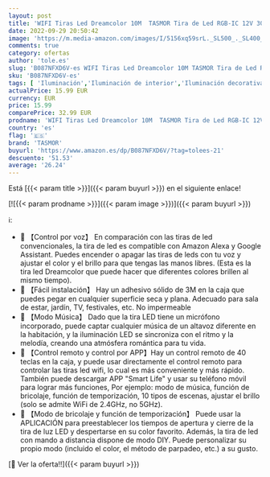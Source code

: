 ```yaml
---
layout: post
title: 'WIFI Tiras Led Dreamcolor 10M  TASMOR Tira de Led RGB-IC 12V 300 leds  16 Millones de Colores Sync con Música  Control de APP  Alexa y Google Home  Luces Led para Decoración Habitación  Fiesta'
date: 2022-09-29 20:50:42
image: 'https://m.media-amazon.com/images/I/5156xq59srL._SL500_._SL400_.jpg'
comments: true
category: ofertas
author: 'tole.es'
slug: 'B087NFXD6V-es WIFI Tiras Led Dreamcolor 10M TASMOR Tira de Led RGB-IC...'
sku: 'B087NFXD6V-es'
tags: [ 'Iluminación','Iluminación de interior','Iluminación decorativa y para usos específicos de interior','Tiras LED de interior','alexa','google','home','tasmor','🇪🇸', ]
actualPrice: 15.99 EUR
currency: EUR
price: 15.99
comparePrice: 32.99 EUR
prodname: 'WIFI Tiras Led Dreamcolor 10M  TASMOR Tira de Led RGB-IC 12V 300 leds  16 Millones de Colores Sync con Música  Control de APP  Alexa y Google Home  Luces Led para Decoración Habitación  Fiesta'
country: 'es'
flag: '🇪🇸'
brand: 'TASMOR'
buyurl: 'https://www.amazon.es/dp/B087NFXD6V/?tag=tolees-21'
descuento: '51.53'
average: '26.24'
---
```


Está [{{< param title >}}]({{< param buyurl >}}) en el siguiente enlace!

[![{{< param prodname >}}]({{< param image >}})]({{< param buyurl >}})

ℹ️:

- 🌈 【Control por voz】 En comparación con las tiras de led convencionales, la tira de led es compatible con Amazon Alexa y Google Assistant. Puedes encender o apagar las tiras de leds con tu voz y ajustar el color y el brillo para que tengas las manos libres. (Esta es la tira led Dreamcolor que puede hacer que diferentes colores brillen al mismo tiempo).
- 🌈 【Fácil instalación】 Hay un adhesivo sólido de 3M en la caja que puedes pegar en cualquier superficie seca y plana. Adecuado para sala de estar, jardín, TV, festivales, etc. No impermeable
- 🌈 【Modo Música】 Dado que la tira LED tiene un micrófono incorporado, puede captar cualquier música de un altavoz diferente en la habitación, y la iluminación LED se sincroniza con el ritmo y la melodía, creando una atmósfera romántica para tu vida.
- 🌈 【Control remoto y control por APP】Hay un control remoto de 40 teclas en la caja, y puede usar directamente el control remoto para controlar las tiras led wifi, lo cual es más conveniente y más rápido. También puede descargar APP "Smart Life" y usar su teléfono móvil para lograr más funciones, Por ejemplo: modo de música, función de bricolaje, función de temporización, 10 tipos de escenas, ajustar el brillo (solo se admite WiFi de 2.4GHz, no 5GHz).
- 🌈 【Modo de bricolaje y función de temporización】 Puede usar la APLICACIÓN para preestablecer los tiempos de apertura y cierre de la tira de luz LED y despertarse en su color favorito. Además, la tira de led con mando a distancia dispone de modo DIY. Puede personalizar su propio modo (incluido el color, el método de parpadeo, etc.) a su gusto.

[🛒 Ver la oferta!!]({{< param buyurl >}})
